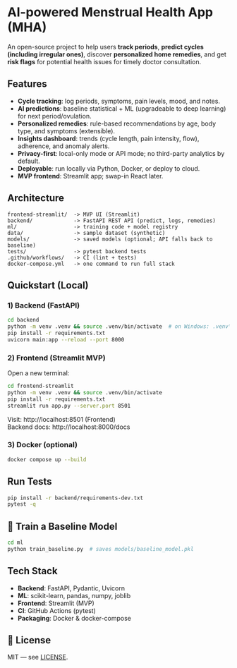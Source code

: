# AI-powered Menstrual Health App (MHA)

An open-source project to help users **track periods**, **predict cycles (including irregular ones)**, discover **personalized home remedies**, and get **risk flags** for potential health issues for timely doctor consultation.

##  Features
- **Cycle tracking**: log periods, symptoms, pain levels, mood, and notes.
- **AI predictions**: baseline statistical + ML (upgradeable to deep learning) for next period/ovulation.
- **Personalized remedies**: rule-based recommendations by age, body type, and symptoms (extensible).
- **Insights dashboard**: trends (cycle length, pain intensity, flow), adherence, and anomaly alerts.
- **Privacy-first**: local-only mode or API mode; no third-party analytics by default.
- **Deployable**: run locally via Python, Docker, or deploy to cloud.
- **MVP frontend**: Streamlit app; swap-in React later.

##  Architecture
```
frontend-streamlit/  -> MVP UI (Streamlit)
backend/             -> FastAPI REST API (predict, logs, remedies)
ml/                  -> training code + model registry
data/                -> sample dataset (synthetic)
models/              -> saved models (optional; API falls back to baseline)
tests/               -> pytest backend tests
.github/workflows/   -> CI (lint + tests)
docker-compose.yml   -> one command to run full stack
```

##  Quickstart (Local)
### 1) Backend (FastAPI)
```bash
cd backend
python -m venv .venv && source .venv/bin/activate  # on Windows: .venv\Scripts\activate
pip install -r requirements.txt
uvicorn main:app --reload --port 8000
```

### 2) Frontend (Streamlit MVP)
Open a new terminal:
```bash
cd frontend-streamlit
python -m venv .venv && source .venv/bin/activate
pip install -r requirements.txt
streamlit run app.py --server.port 8501
```

Visit: http://localhost:8501  (Frontend)  
Backend docs: http://localhost:8000/docs

### 3) Docker (optional)
```bash
docker compose up --build
```

##  Run Tests
```bash
pip install -r backend/requirements-dev.txt
pytest -q
```

## 🔧 Train a Baseline Model
```bash
cd ml
python train_baseline.py  # saves models/baseline_model.pkl
```

##  Tech Stack
- **Backend**: FastAPI, Pydantic, Uvicorn
- **ML**: scikit-learn, pandas, numpy, joblib
- **Frontend**: Streamlit (MVP)
- **CI**: GitHub Actions (pytest)
- **Packaging**: Docker & docker-compose



## 📄 License
MIT — see [LICENSE](LICENSE).
